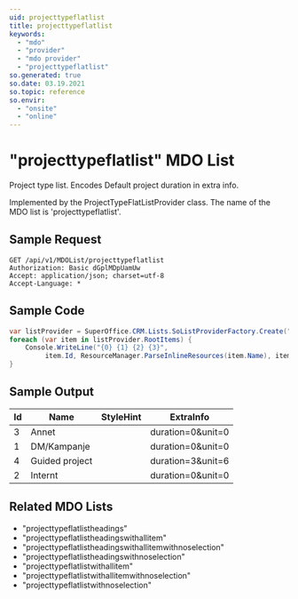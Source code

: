 ```yaml
---
uid: projecttypeflatlist
title: projecttypeflatlist
keywords:
  - "mdo"
  - "provider"
  - "mdo provider"
  - "projecttypeflatlist"
so.generated: true
so.date: 03.19.2021
so.topic: reference
so.envir:
  - "onsite"
  - "online"
---
```


# "projecttypeflatlist" MDO List
Project type list. Encodes Default project duration in extra info.



Implemented by the <see cref="T:SuperOffice.CRM.Lists.ProjectTypeFlatListProvider">ProjectTypeFlatListProvider</see> class.
The name of the MDO list is 'projecttypeflatlist'.




## Sample Request

```http!
GET /api/v1/MDOList/projecttypeflatlist
Authorization: Basic dGplMDpUamUw
Accept: application/json; charset=utf-8
Accept-Language: *

```

## Sample Code
```cs
var listProvider = SuperOffice.CRM.Lists.SoListProviderFactory.Create("projecttypeflatlist", forceFlatList: true);
foreach (var item in listProvider.RootItems) {
    Console.WriteLine("{0} {1} {2} {3}", 
         item.Id, ResourceManager.ParseInlineResources(item.Name), item.StyleHint, item.ExtraInfo);
}
```

## Sample Output

|Id   | Name  |StyleHint|ExtraInfo |
| --- | ----- | ------- | -------- |
|3|Annet||duration=0&unit=0|
|1|DM/Kampanje||duration=0&unit=0|
|4|Guided project||duration=3&unit=6|
|2|Internt||duration=0&unit=0|


## Related MDO Lists

* "projecttypeflatlistheadings"
* "projecttypeflatlistheadingswithallitem"
* "projecttypeflatlistheadingswithallitemwithnoselection"
* "projecttypeflatlistheadingswithnoselection"
* "projecttypeflatlistwithallitem"
* "projecttypeflatlistwithallitemwithnoselection"
* "projecttypeflatlistwithnoselection"
